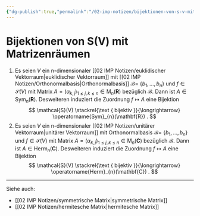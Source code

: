 ```yaml
---
{"dg-publish":true,"permalink":"/02-imp-notizen/bijektionen-von-s-v-mit-matrizenraeumen/","dgHomeLink":true,"dgPassFrontmatter":false}
---
```


# Bijektionen von S(V) mit Matrizenräumen

1. Es seien $V$ ein n-dimensionaler [[02 IMP Notizen/euklidischer Vektorraum|euklidischer Vektorraum]] mit [[02 IMP Notizen/Orthonormalbasis|Orthonormalbasis]] $\mathcal{B}=$ $\left\{b_{1}, \ldots, b_{n}\right\}$ und $f \in \mathcal{S}(V)$ mit Matrix $A=\left(\alpha_{k, j}\right)_{1 \leq j, k \leq n} \in \mathrm{M}_{n}(\mathbf{R})$ bezüglich $\mathcal{B}$. Dann ist $A \in \operatorname{Sym}_{n}(\mathbf{R})$. Desweiteren induziert die Zuordnung $f \longmapsto A$ eine Bijektion
$$
\mathcal{S}(V) \stackrel{\text { bijektiv }}{\longrightarrow} \operatorname{Sym}_{n}(\mathbf{R}) .
$$
2. Es seien $V$ ein n-dimensionaler [[02 IMP Notizen/unitärer Vektorraum|unitärer Vektorraum]] mit Orthonormalbasis $\mathcal{B}=$ $\left\{b_{1}, \ldots, b_{n}\right\}$ und $f \in \mathcal{S}(V)$ mit Matrix $A=\left(\alpha_{k, j}\right)_{1 \leq j, k \leq n} \in \mathrm{M}_{n}(\mathbf{C})$ bezüglich $\mathcal{B}$. Dann ist $A \in \operatorname{Herm}_{n}(\mathbf{C})$. Desweiteren induziert die Zuordnung $f \longmapsto A$ eine Bijektion
$$
\mathcal{S}(V) \stackrel{\text { bijektiv }}{\longrightarrow} \operatorname{Herm}_{n}(\mathbf{C}) .
$$

---
Siehe auch:
- [[02 IMP Notizen/symmetrische Matrix|symmetrische Matrix]]
- [[02 IMP Notizen/hermitesche Matrix|hermitesche Matrix]]

